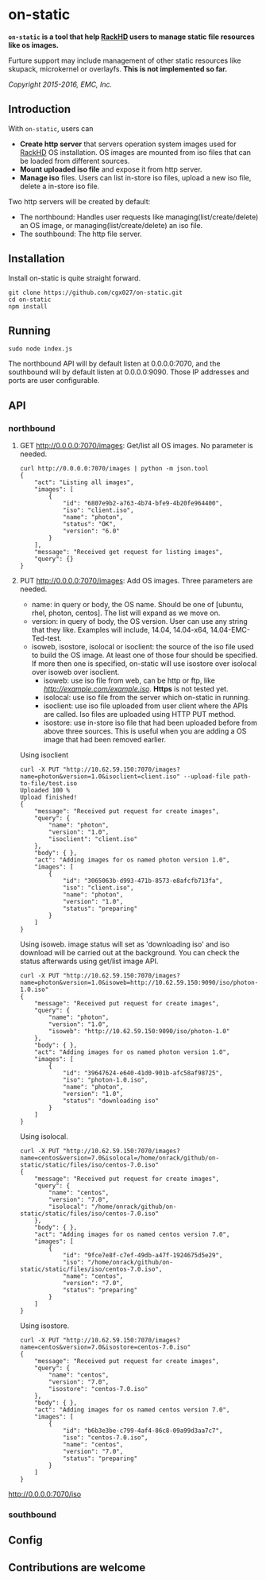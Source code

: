 # on-static

__`on-static` is a tool that help [RackHD](https://github.com/rackhd) users to
manage static file resources like os images.__

Furture support may include management of other static resources
like skupack, microkernel or overlayfs. __This is not implemented so far.__

_Copyright 2015-2016, EMC, Inc._

## Introduction

With `on-static`, users can

* **Create http server** that servers operation system images used for [RackHD](https://github.com/rackhd) OS installation. OS images are mounted from iso files that can be loaded from different sources.
* **Mount uploaded iso file** and expose it from http server.
* **Manage iso** files. Users can list in-store iso files, upload a new iso file, delete a in-store iso file. 

Two http servers will be created by default:

* The northbound: Handles user requests like managing(list/create/delete) an OS image, or managing(list/create/delete) an iso file.
* The southbound: The http file server.

## Installation

Install on-static is quite straight forward.

    git clone https://github.com/cgx027/on-static.git
    cd on-static
    npm install

## Running

    sudo node index.js

The northbound API will by default listen at 0.0.0.0:7070, and the southbound will by default listen at 0.0.0.0:9090. Those IP addresses and ports are user configurable.

## API

### northbound

1. GET http://0.0.0.0:7070/images: Get/list all OS images. No parameter is needed.

    ```
    curl http://0.0.0.0:7070/images | python -m json.tool
    {
        "act": "Listing all images",
        "images": [
            {
                "id": "6807e9b2-a763-4b74-bfe9-4b20fe964400",
                "iso": "client.iso",
                "name": "photon",
                "status": "OK",
                "version": "6.0"
            }
        ],
        "message": "Received get request for listing images",
        "query": {}
    }
    ```

2. PUT http://0.0.0.0:7070/images: Add OS images. Three parameters are needed. 
    * name: in query or body, the OS name. Should be one of [ubuntu, rhel, photon, centos]. The list will expand as we move on. 
    * version: in query of body, the OS version. User can use any string that they like. Examples will include, 14.04, 14.04-x64, 14.04-EMC-Ted-test.
    * isoweb, isostore, isolocal or isoclient: the source of the iso file used to build the OS image. At least one of those four should be specified. If more then one is specified, on-static will use isostore over isolocal over isoweb over isoclient. 
        * isoweb: use iso file from web, can be http or ftp, like _http://example.com/example.iso_. **Https** is not tested yet.
        * isolocal: use iso file from the server which on-static in running.
        * isoclient: use iso file uploaded from user client where the APIs are called. Iso files are uploaded using HTTP PUT method.
        * isostore: use in-store iso file that had been uploaded before from above three sources. This is useful when you are adding a OS image that had been removed earlier.
    
    Using isoclient

    ```
    curl -X PUT "http://10.62.59.150:7070/images?name=photon&version=1.0&isoclient=client.iso" --upload-file path-to-file/test.iso
    Uploaded 100 %
    Upload finished!
    {
        "message": "Received put request for create images",
        "query": {
            "name": "photon",
            "version": "1.0",
            "isoclient": "client.iso"
        },
        "body": { },
        "act": "Adding images for os named photon version 1.0",
        "images": [
            {
                "id": "3065063b-d993-471b-8573-e8afcfb713fa",
                "iso": "client.iso",
                "name": "photon",
                "version": "1.0",
                "status": "preparing"
            }
        ]
    }
    ```

    Using isoweb. image status will set as 'downloading iso' and iso download will be carried out at the background. You can check the status afterwards using get/list image API. 

    ```
    curl -X PUT "http://10.62.59.150:7070/images?name=photon&version=1.0&isoweb=http://10.62.59.150:9090/iso/photon-1.0.iso"
    {
        "message": "Received put request for create images",
        "query": {
            "name": "photon",
            "version": "1.0",
            "isoweb": "http://10.62.59.150:9090/iso/photon-1.0"
        },
        "body": { },
        "act": "Adding images for os named photon version 1.0",
        "images": [
            {
                "id": "39647624-e640-41d0-901b-afc58af98725",
                "iso": "photon-1.0.iso",
                "name": "photon",
                "version": "1.0",
                "status": "downloading iso"
            }
        ]
    }
    ```

    Using isolocal. 

    ```
    curl -X PUT "http://10.62.59.150:7070/images?name=centos&version=7.0&isolocal=/home/onrack/github/on-static/static/files/iso/centos-7.0.iso"
    {
        "message": "Received put request for create images",
        "query": {
            "name": "centos",
            "version": "7.0",
            "isolocal": "/home/onrack/github/on-static/static/files/iso/centos-7.0.iso"
        },
        "body": { },
        "act": "Adding images for os named centos version 7.0",
        "images": [
            {
                "id": "9fce7e8f-c7ef-49db-a47f-1924675d5e29",
                "iso": "/home/onrack/github/on-static/static/files/iso/centos-7.0.iso",
                "name": "centos",
                "version": "7.0",
                "status": "preparing"
            }
        ]
    }
    ```

    Using isostore.

    ```
    curl -X PUT "http://10.62.59.150:7070/images?name=centos&version=7.0&isostore=centos-7.0.iso"
    {
        "message": "Received put request for create images",
        "query": {
            "name": "centos",
            "version": "7.0",
            "isostore": "centos-7.0.iso"
        },
        "body": { },
        "act": "Adding images for os named centos version 7.0",
        "images": [
            {
                "id": "b6b3e3be-c799-4af4-86c8-09a99d3aa7c7",
                "iso": "centos-7.0.iso",
                "name": "centos",
                "version": "7.0",
                "status": "preparing"
            }
        ]
    }
    ```


http://0.0.0.0:7070/iso


### southbound

## Config

## Contributions are welcome